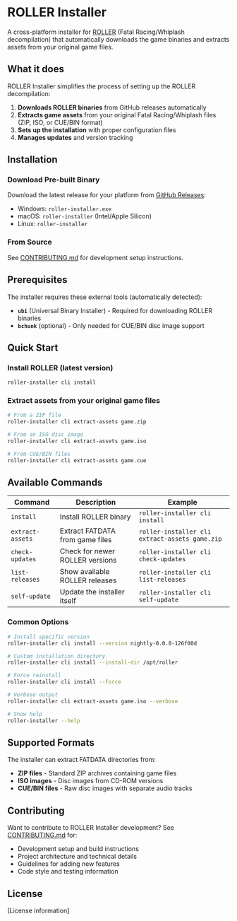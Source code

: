 # ROLLER Installer

A cross-platform installer for [ROLLER](https://github.com/FatalDecomp/ROLLER) (Fatal Racing/Whiplash decompilation) that automatically downloads the game binaries and extracts assets from your original game files.

## What it does

ROLLER Installer simplifies the process of setting up the ROLLER decompilation:

1. **Downloads ROLLER binaries** from GitHub releases automatically
2. **Extracts game assets** from your original Fatal Racing/Whiplash files (ZIP, ISO, or CUE/BIN format)
3. **Sets up the installation** with proper configuration files
4. **Manages updates** and version tracking

## Installation

### Download Pre-built Binary
Download the latest release for your platform from [GitHub Releases](https://github.com/FatalDecomp/ROLLER-installer/releases):
- Windows: `roller-installer.exe`
- macOS: `roller-installer` (Intel/Apple Silicon)
- Linux: `roller-installer`

### From Source
See [CONTRIBUTING.md](CONTRIBUTING.md) for development setup instructions.

## Prerequisites

The installer requires these external tools (automatically detected):
- **`ubi`** (Universal Binary Installer) - Required for downloading ROLLER binaries
- **`bchunk`** (optional) - Only needed for CUE/BIN disc image support

## Quick Start

### Install ROLLER (latest version)
```bash
roller-installer cli install
```

### Extract assets from your original game files
```bash
# From a ZIP file
roller-installer cli extract-assets game.zip

# From an ISO disc image
roller-installer cli extract-assets game.iso

# From CUE/BIN files
roller-installer cli extract-assets game.cue
```

## Available Commands

| Command | Description | Example |
|---------|-------------|---------|
| `install` | Install ROLLER binary | `roller-installer cli install` |
| `extract-assets` | Extract FATDATA from game files | `roller-installer cli extract-assets game.zip` |
| `check-updates` | Check for newer ROLLER versions | `roller-installer cli check-updates` |
| `list-releases` | Show available ROLLER releases | `roller-installer cli list-releases` |
| `self-update` | Update the installer itself | `roller-installer cli self-update` |

### Common Options
```bash
# Install specific version
roller-installer cli install --version nightly-0.0.0-126f00d

# Custom installation directory  
roller-installer cli install --install-dir /opt/roller

# Force reinstall
roller-installer cli install --force

# Verbose output
roller-installer cli extract-assets game.iso --verbose

# Show help
roller-installer --help
```

## Supported Formats

The installer can extract FATDATA directories from:
- **ZIP files** - Standard ZIP archives containing game files
- **ISO images** - Disc images from CD-ROM versions  
- **CUE/BIN files** - Raw disc images with separate audio tracks

## Contributing

Want to contribute to ROLLER Installer development? See [CONTRIBUTING.md](CONTRIBUTING.md) for:
- Development setup and build instructions
- Project architecture and technical details
- Guidelines for adding new features
- Code style and testing information

## License

[License information]
